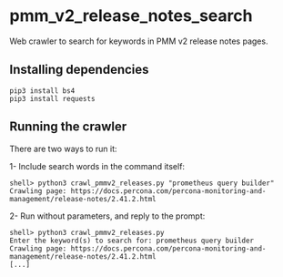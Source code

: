 # pmm_v2_release_notes_search
Web crawler to search for keywords in PMM v2 release notes pages.

## Installing dependencies

```
pip3 install bs4
pip3 install requests
```

## Running the crawler

There are two ways to run it:

1- Include search words in the command itself:

```
shell> python3 crawl_pmmv2_releases.py "prometheus query builder"
Crawling page: https://docs.percona.com/percona-monitoring-and-management/release-notes/2.41.2.html
```

2- Run without parameters, and reply to the prompt:
```
shell> python3 crawl_pmmv2_releases.py
Enter the keyword(s) to search for: prometheus query builder
Crawling page: https://docs.percona.com/percona-monitoring-and-management/release-notes/2.41.2.html
[...]
```
